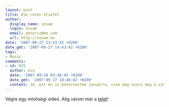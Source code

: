 ```yaml
---
layout: post
title: Die roten Stiefel
author:
  display_name: sesam
  login: sesam
  email: petersz@me.com
  url: http://sesam.hu
date: '2007-09-27 23:43:42 +0200'
date_gmt: '2007-09-27 14:43:42 +0200'
tags:
- Music
comments:
- id: 825
  author: zsu
  date: '2007-09-28 03:48:02 +0200'
  date_gmt: '2007-09-27 18:48:02 +0200'
  content: Jé, ezt én is beterveztem januárra, csak még nincs meg a szereposztás...
---
```


Végre egy minőségi videó. Alig várom már a [telet](http://sesam.hu/2007/09/12/classifieds)!
